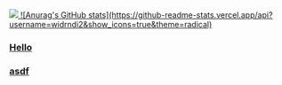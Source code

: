 <a href="https://www.instagram.com/hyo__831/" target="_blank">
<img src="https://img.shields.io/badge/instagram-E4405F?style=flat-square&logo=instagram&logoColor=white"/>
![Anurag's GitHub stats](https://github-readme-stats.vercel.app/api?username=widrndi2&show_icons=true&theme=radical)

### Hello
### asdf
